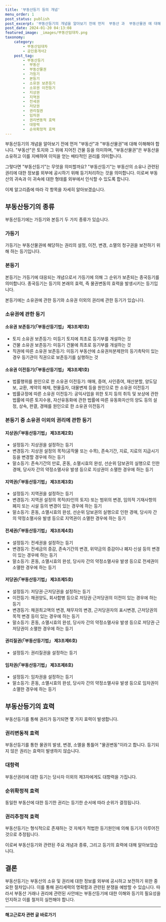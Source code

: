 ```yaml
---
title: '부동산등기 등의 개념'
menu_order: 1
post_status: publish
post_excerpt: '부동산등기의 개념을 알아보기 전에 먼저  부동산 과  부동산물권 에 대해 이해해야 합니다.  부동산 은 토지와 그 위에 지어진 건물 등을 의미하며,  부동산물권 은 부동산을 소유하고 이를 지배하여 이익을 얻는 배타적인 권리를 의미합니다.'
post_date: 2024-01-20 04:13:08
featured_image: _images/부동산임대차.png
taxonomy:
    category:
        - 부동산임대차
        - 공인중개사2
    post_tag:
        - 부동산등기
        -  부동산
        -  부동산물권
        -  가등기
        -  본등기
        -  소유권 보존등기
        -  소유권 이전등기
        -  지상권
        -  지역권
        -  전세권
        -  저당권
        -  권리질권
        -  임차권
        -  권리변동적 효력
        -  대항력
        -  순위확정적 효력
---
```



부동산등기의 개념을 알아보기 전에 먼저 "부동산"과 "부동산물권"에 대해 이해해야 합니다. "부동산"은 토지와 그 위에 지어진 건물 등을 의미하며, "부동산물권"은 부동산을 소유하고 이를 지배하여 이익을 얻는 배타적인 권리를 의미합니다.

그렇다면 "부동산등기"는 무엇을 의미할까요? "부동산등기"는 부동산의 소유나 관련된 권리에 대한 정보를 외부에 공시하기 위해 등기처리하는 것을 의미합니다. 이로써 부동산의 귀속과 이 귀속에 대한 형태를 외부에서 인식할 수 있도록 합니다.

이제 알고리즘에 따라 각 항목을 자세히 알아보겠습니다.

## 부동산등기의 종류

부동산등기에는 가등기와 본등기 두 가지 종류가 있습니다.

### 가등기

가등기는 부동산물권에 해당하는 권리의 설정, 이전, 변경, 소멸의 청구권을 보전하기 위해 하는 등기입니다.

### 본등기

본등기는 가등기에 대응되는 개념으로서 가등기에 의해 그 순위가 보존되는 종국등기를 의미합니다. 종국등기는 등기의 본래의 효력, 즉 물권변동의 효력을 발생시키는 등기입니다.

본등기에는 소유권에 관한 등기와 소유권 이외의 권리에 관한 등기가 있습니다.

### 소유권에 관한 등기

#### 소유권 보존등기(「부동산등기법」 제3조제1호)

- 토지 소유권 보존등기: 미등기 토지에 최초로 등기부를 개설하는 것
- 건물 소유권 보존등기: 미등기 건물에 최초로 등기부를 개설하는 것
- 직권에 따른 소유권 보존등기: 미등기 부동산에 소유권처분제한의 등기촉탁이 있는 경우 등기관이 직권으로 보존등기를 실행하는 것

#### 소유권 이전등기(「부동산등기법」 제3조제1호)

- 법률행위를 원인으로 한 소유권 이전등기: 매매, 증여, 사인증여, 재산분할, 양도담보, 교환, 계약의 해제, 현물출자, 대물변제 등을 원인으로 한 소유권 이전등기
- 법률규정에 따른 소유권 이전등기: 공익사업을 위한 토지 등의 취득 및 보상에 관한 법률에 따른 토지수용, 자산유동화에 관한 법률에 따른 유동화자산의 양도 등의 설정, 상속, 판결, 경매를 원인으로 한 소유권 이전등기

### 본등기 중 소유권 이외의 권리에 관한 등기

#### 지상권(「부동산등기법」 제3조제2호)

- 설정등기: 지상권을 설정하는 등기
- 변경등기: 지상권 설정의 목적(공작물 또는 수목), 존속기간, 지료, 지료의 지급시기 등을 변경할 경우에 하는 등기
- 말소등기: 존속기간의 만료, 혼동, 소멸시효의 완성, 선순위 담보권의 실행으로 인한 경매, 당사자 간의 약정소멸사유 발생 등으로 지상권이 소멸한 경우에 하는 등기

#### 지역권(「부동산등기법」 제3조제3호)

- 설정등기: 지역권을 설정하는 등기
- 변경등기: 지역권 설정의 목적(타인의 토지) 또는 범위의 변경, 임의적 기재사항의 폐지 또는 시설 등의 변경이 있는 경우에 하는 등기
- 말소등기: 혼동, 소멸시효의 완성, 선순위 담보권의 실행으로 인한 경매, 당사자 간의 약정소멸사유 발생 등으로 지역권이 소멸한 경우에 하는 등기

#### 전세권(「부동산등기법」 제3조제4호)

- 설정등기: 전세권을 설정하는 등기
- 변경등기: 전세금의 증감, 존속기간의 변경, 위약금의 증감이나 폐지·신설 등의 변경이 있는 경우에 하는 등기
- 말소등기: 혼동, 소멸시효의 완성, 당사자 간의 약정소멸사유 발생 등으로 전세권이 소멸한 경우에 하는 등기

#### 저당권(「부동산등기법」 제3조제5호)

- 설정등기: 저당권·근저당권을 설정하는 등기
- 이전등기: 채권양도, 회사합병 등으로 저당권·근저당권의 이전이 있는 경우에 하는 등기
- 변경등기: 채권최고액의 변경, 채무자의 변경, 근저당권자의 표시변경, 근저당권의 목적 변경 등이 있는 경우에 하는 등기
- 말소등기: 혼동, 소멸시효의 완성, 당사자 간의 약정소멸사유 발생 등으로 저당권·근저당권이 소멸한 경우에 하는 등기

#### 권리질권(「부동산등기법」 제3조제6호)

- 설정등기: 권리질권을 설정하는 등기

#### 임차권(「부동산등기법」 제3조제8호)

- 설정등기: 임차권을 설정하는 등기
- 말소등기: 혼동, 소멸시효의 완성, 당사자 간의 약정소멸사유 발생 등으로 임차권이 소멸한 경우에 하는 등기

## 부동산등기의 효력

부동산등기를 통해 권리가 등기되면 몇 가지 효력이 발생합니다.

### 권리변동적 효력

부동산등기를 통한 물권의 발생, 변경, 소멸을 통틀어 "물권변동"이라고 합니다. 등기되지 않은 권리는 효력이 발생하지 않습니다.

### 대항력

부동산권리에 대한 등기는 당사자 이외의 제3자에게도 대항력을 가집니다.

### 순위확정적 효력

동일한 부동산에 대한 등기한 권리는 등기한 순서에 따라 순위가 결정됩니다.

### 권리추정적 효력

부동산등기는 형식적으로 존재하는 것 자체가 적법한 등기원인에 의해 등기가 이루어진 것으로 추정됩니다.

이로써 부동산등기와 관련된 주요 개념과 종류, 그리고 등기의 효력에 대해 알아보았습니다.

## 결론

부동산등기는 부동산의 소유 및 권리에 대한 정보를 외부에 공시하고 보전하기 위한 중요한 절차입니다. 이를 통해 권리세력의 명확함과 관련된 분쟁을 예방할 수 있습니다. 따라서 부동산 거래나 권리에 관련된 사안에는 부동산등기에 대한 이해와 등기의 필요성을 인지하고 이를 철저히 실천해야 합니다.
<!-- wp:separator -->
<hr class="wp-block-separator has-alpha-channel-opacity"/>
<!-- /wp:separator -->

<!-- wp:group {"backgroundColor":"base","layout":{"type":"constrained"}} -->
<div class="wp-block-group has-base-background-color has-background"><!-- wp:paragraph {"align":"center","fontSize":"medium"} -->
<p class="has-text-align-center has-large-font-size"><strong>해고근로자 관련 글 바로가기</strong></p>
<!-- /wp:paragraph -->


<!-- wp:latest-posts
{"categories":[{"id":12660,"count":19,"description":"","link":"https://uknowlaw.com/category/%ed%95%b4%ea%b3%a0%ea%b7%bc%eb%a1%9c%ec%9e%90/","name":"해고근로자","slug":"해고근로자","taxonomy":"category","parent":0,"meta":[],"_links":{"self":[{"href":"https://uknowlaw.com/wp-json/wp/v2/categories/12660"}],"collection":[{"href":"https://uknowlaw.com/wp-json/wp/v2/categories"}],"about":[{"href":"https://uknowlaw.com/wp-json/wp/v2/taxonomies/category"}],"wp:post_type":[{"href":"https://uknowlaw.com/wp-json/wp/v2/posts?categories=12660"}],"curies":[{"name":"wp","href":"https://api.w.org/{rel}","templated":true}]}}],"postsToShow":100,"excerptLength":28,"postLayout":"grid","columns":2,"featuredImageAlign":"left","featuredImageSizeSlug":"large","fontSize":"small"} /--></div>
<!-- /wp:group -->